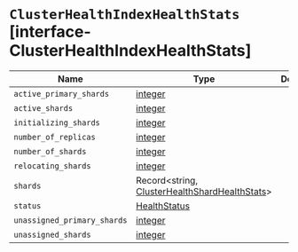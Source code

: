 # `ClusterHealthIndexHealthStats` [interface-ClusterHealthIndexHealthStats]

| Name | Type | Description |
| - | - | - |
| `active_primary_shards` | [integer](./integer.md) | &nbsp; |
| `active_shards` | [integer](./integer.md) | &nbsp; |
| `initializing_shards` | [integer](./integer.md) | &nbsp; |
| `number_of_replicas` | [integer](./integer.md) | &nbsp; |
| `number_of_shards` | [integer](./integer.md) | &nbsp; |
| `relocating_shards` | [integer](./integer.md) | &nbsp; |
| `shards` | Record<string, [ClusterHealthShardHealthStats](./ClusterHealthShardHealthStats.md)> | &nbsp; |
| `status` | [HealthStatus](./HealthStatus.md) | &nbsp; |
| `unassigned_primary_shards` | [integer](./integer.md) | &nbsp; |
| `unassigned_shards` | [integer](./integer.md) | &nbsp; |
